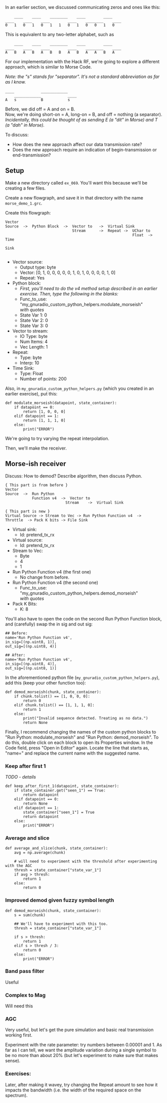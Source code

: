In an earlier section, we discussed communicating zeros and ones like this:


```
    ____    ____    ________    ____        ____
____    ____    ____        ____    ________    ____
0   1   0   1   0   1   1   0   1   0   0   1   0
```

This is equivalent to any two-letter alphabet, such as

```
    ____    ____    ________    ____        ____
____    ____    ____        ____    ________    ____
A   B   A   B   A   B   B   A   B   A   A   B   A
```


For our implementation with the Hack RF, we're going to explore a different approach, which is similar to Morse Code.

_Note: the "s" stands for "separator". It's not a standard abbreviation as far as I know._

```
____            ____________    
    ____________            ____
A   s           B           s   
```

Before, we did off = A and on = B.  
Now, we're doing short-on = A, long-on = B, and off = nothing (a separator).  
_Incidentally, this could be thought of as sending E (a "dit" in Morse) and T (a "dah" in Morse)._

To discuss:

- How does the new approach affect our data transmission rate?
- Does the new approach require an indication of begin-transmission or end-transmission?

## Setup

Make a new directory called `ex_069`. You'll want this because we'll be creating a few files.

Create a new flowgraph, and save it in that directory with the name `morse_demo_1.grc`.

Create this flowgraph:
```
Vector 
Source  ->  Python Block  ->  Vector to   ->  Virtual Sink
                              Stream      ->  Repeat ->  UChar to 
                                                         Float  -> Time 
                                                                   Sink
                                               
```

- Vector source:
  - Output type: byte
  - Vector: [0, 1, 0, 0, 0, 0, 0, 1, 0, 1, 0, 0, 0, 0, 1, 0]
  - Repeat: Yes
- Python block:
  - _First, you'll need to do the v4 method setup described in an earlier exercise. Then, type the following in the blanks:_
  - Func_to_use: "my_gnuradio_custom_python_helpers.modulate_morseish"  
     _with quotes_
  - State Var 1: 0
  - State Var 2: 0
  - State Var 3: 0
- Vector to stream:
  - IO Type: byte
  - Num Items: 4
  - Vec Length: 1
- Repeat:
  - Type: byte
  - Interp: 10
- Time Sink:
  - Type: Float
  - Number of points: 200 

Also, in `my_gnuradio_custom_python_helpers.py` (which you created in an earlier exercise), put this:

```python3
def modulate_morseish(datapoint, state_container):
    if datapoint == 0:
        return [1, 0, 0, 0]
    elif datapoint == 1:
        return [1, 1, 1, 0]
    else:
        print("ERROR")
``` 

We're going to try varying the repeat interpolation.

Then, we'll make the receiver.

## Morse-ish receiver

Discuss: How to demod? Describe algorithm, then discuss Python.

```
{ This part is from before }
Vector 
Source  ->  Run Python  
            Function v4  ->  Vector to
                           Stream    ->  Virtual Sink

{ This part is new }
Virtual Source -> Stream to Vec -> Run Python Function v4  ->  Throttle  -> Pack K bits -> File Sink
```

- Virtual sink:
  - Id: pretend_tx_rx
- Virtual source:
  - Id: pretend_tx_rx
- Stream to Vec:
  - Byte
  - 4
  - 1
- Run Python Function v4 (the first one)
  - No change from before.
- Run Python Function v4 (the second one)
  - Func_to_use: "my_gnuradio_custom_python_helpers.demod_morseish"  
     _with quotes_
- Pack K Bits:
  - K: 8

You'll also have to open the code on the second Run Python Function block, and (carefully) swap the in sig and out sig:  

```python3
## Before:
name='Run Python Function v4',
in_sig=[(np.uint8, 1)],
out_sig=[(np.uint8, 4)]

## After:
name='Run Python Function v4',
in_sig=[(np.uint8, 4)],
out_sig=[(np.uint8, 1)]
```

In the aforementioned python file (`my_gnuradio_custom_python_helpers.py`), add this (keep your other function too):

```python3
def demod_morseish(chunk, state_container):
    if chunk.tolist() == [1, 0, 0, 0]:
        return 0
    elif chunk.tolist() == [1, 1, 1, 0]:
        return 1
    else:
        print("Invalid sequence detected. Treating as no data.")
        return None
```

Finally, I recommend changing the names of the custom python blocks to "Run Python: modulate_morseish" and "Run Python: demod_morseish".  To do this, double click on each block to open its Properties window.  In the Code field, press "Open in Editor" again.  Locate the line that starts as, "name=" and replace the current name with the suggested name.

### Keep after first 1

_TODO - details_

```python3
def keep_after_first_1(datapoint, state_container):
    if state_container.get("seen_1") == True:
        return datapoint
    elif datapoint == 0:
        return None
    elif datapoint == 1:
        state_container["seen_1"] = True
        return datapoint
    else:
        print("ERROR")
```

### Average and slice

```python3
def average_and_slice(chunk, state_container):
    avg = np.average(chunk)
    
    # will need to experiment with the threshold after experimenting with the AGC
    thresh = state_container["state_var_1"]
    if avg > thresh:  
        return 1
    else:
        return 0
```

### Improved demod given fuzzy symbol length

```python3
def demod_morseish(chunk, state_container):
    s = sum(chunk)
    
    ## We'll have to experiment with this too.
    thresh = state_container["state_var_1"]
    
    if s > thresh:
        return 1
    elif s > thresh / 3:
        return 0
    else:
        print("ERROR")
```

### Band pass filter

Useful

### Complex to Mag

Will need this

### AGC

Very useful, but let's get the pure simulation and basic real transmission working first.

Experiment with the rate parameter: try numbers between 0.00001 and 1. As far as I can tell, we want the amplitude variation during a single symbol to be no more than about 20% (but let's experiment to make sure that makes sense).

### Exercises:

Later, after making it wavey, try changing the Repeat amount to see how it impacts the bandwidth (i.e. the width of the required space on the spectrum).
